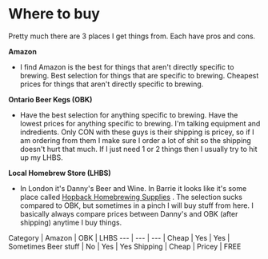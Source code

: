 # Where to buy

Pretty much there are 3 places I get things from. Each have pros and cons.

**Amazon**
  - I find Amazon is the best for things that aren't directly specific to brewing. Best selection for things that are specific to brewing. Cheapest prices for things that aren't directly specific to brewing.

**Ontario Beer Kegs (OBK)**
  - Have the best selection for anything specific to brewing. Have the lowest prices for anything specific to brewing. I'm talking equipment and indredients. Only CON with these guys is their shipping is pricey, so if I am ordering from them I make sure I order a lot of shit so the shipping doesn't hurt that much. If I just need 1 or 2 things then I usually try to hit up my LHBS.

**Local Homebrew Store (LHBS)**
  - In London it's Danny's Beer and Wine. In Barrie it looks like it's some place called [Hopback Homebrewing Supplies](https://hopbackbrew.ca/) . The selection sucks compared to OBK, but sometimes in a pinch I will buy stuff from here. I basically always compare prices between Danny's and OBK (after shipping) anytime I buy things.

Category    | Amazon  | OBK     | LHBS
---         | ---     | ---     |
Cheap       | Yes     | Yes     | Sometimes
Beer stuff  | No      | Yes     | Yes
Shipping    | Cheap   | Pricey  | FREE
